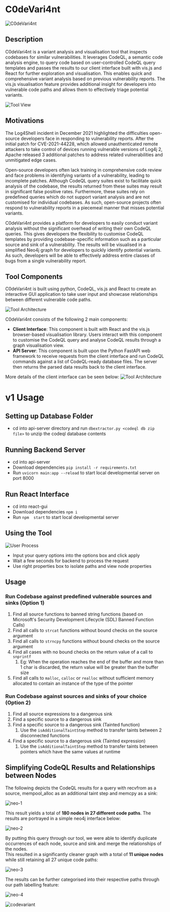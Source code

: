 # C0deVari4nt 
![C0deVari4nt](https://github.com/whitesquirrell/C0deVari4nt/blob/main/images/icon.png) 

## Description
C0deVari4nt is a variant analysis and visualisation tool that inspects codebases for similar vulnerabilities. It leverages CodeQL, a semantic code analysis engine, to query code based on user-controlled CodeQL query templates and passes the results to our client interface built with vis.js and React for further exploration and visualisation. This enables quick and comprehensive variant analysis based on previous vulnerability reports. The vis.js visualisation feature provides additional insight for developers into vulnerable code paths and allows them to effectively triage potential variants.

![Tool View](https://github.com/whitesquirrell/C0deVari4nt/blob/main/images/react-view.png) 

## Motivations
The Log4Shell incident in December 2021 highlighted the difficulties open-source developers face in responding to vulnerability reports. After the initial patch for CVE-2021-44228, which allowed unauthenticated remote attackers to take control of devices running vulnerable versions of Log4j 2, Apache released 3 additional patches to address related vulnerabilities and unmitigated edge cases.

Open-source developers often lack training in comprehensive code review and face problems in identifying variants of a vulnerability, leading to incomplete patches. Although CodeQL query suites exist to facilitate quick analysis of the codebase, the results returned from these suites may result in significant false positive rates. Furthermore, these suites rely on predefined queries which do not support variant analysis and are not customised for individual codebases. As such, open-source projects often respond to vulnerability reports in a piecemeal manner that misses potential variants.

C0deVari4nt provides a platform for developers to easily conduct variant analysis without the significant overhead of writing their own CodeQL queries. This gives developers the flexibility to customise CodeQL templates by providing codebase-specific information such as a particular source and sink of a vulnerability. The results will be visualised in a simplified Neo4j graph for developers to quickly identify potential variants. As such, developers will be able to effectively address entire classes of bugs from a single vulnerability report.

## Tool Components 
C0deVari4nt is built using python, CodeQL, vis.js and React to create an interactive GUI application to take user input and showcase relationships between different vulnerable code paths.

![Tool Architecture](https://github.com/whitesquirrell/C0deVari4nt/blob/main/images/architecture.png) 

C0deVari4nt consists of the following 2 main components:  
- **Client Interface**: This component is built with React and the vis.js browser-based visualisation library. Users interact with this component to customise the CodeQL query and analyse CodeQL results through a graph visualisation view.
- **API Server**: This component is built upon the Python FastAPI web framework to receive requests from the client interface and run CodeQL commands against a list of CodeQL-ready database files. The server then returns the parsed data results back to the client interface.


More details of the client interface can be seen below:
![Tool Architecture](https://github.com/whitesquirrell/C0deVari4nt/blob/main/images/interface.png) 


# v1 Usage
## Setting up Database Folder
- cd into api-server directory and run `dbextractor.py <codeql db zip file>` to unzip the codeql database contents

## Running Backend Server
- cd into api-server
- Download dependencies `pip install -r requirements.txt`
- Run `uvicorn main:app --reload` to start local developmental server on port 8000

## Run React Interface
- cd into react-gui
- Download dependencies `npm i`
- Run `npm  start` to start local developmental server


## Using the Tool
![User Process](https://github.com/whitesquirrell/C0deVari4nt/blob/main/images/user-process.png) 

- Input your query options into the options box and click apply
- Wait a few seconds for backend to process the request
- Use right properties box to isolate paths and view node properties

## Usage
### Run Codebase against predefined vulnerable sources and sinks (Option 1) 
1. Find all source functions to banned string functions (based on Microsoft's Security Development Lifecycle (SDL) Banned Function Calls)
2. Find all calls to `strcat` functions without bound checks on the source argument
3. Find all calls to `strncpy` functions without bound checks on the source argument
4. Find all cases with no bound checks on the return value of a call to `snprintf`
    1. Eg: When the operation reaches the end of the buffer and more than 1 char is discarded, the return value will be greater than the buffer size
5. Find all calls to `malloc`, `calloc` or `realloc` without sufficient memory allocated to contain an instance of the type of the pointer

### Run Codebase against sources and sinks of your choice (Option 2)
1. Find all source expressions to a dangerous sink
2. Find a specific source to a dangerous sink
3. Find a specific source to a dangerous sink (Tainted function)
    1. Use the `isAdditionalTaintStep` method to transfer taints between 2 disconnected functions
4. Find a specific source to a dangerous sink (Tainted expression)
    1. Use the `isAdditionalTaintStep` method to transfer taints between pointers which have the same values at runtime

## Simplifying CodeQL Results and Relationships between Nodes
The following depicts the CodeQL results for a query with recvfrom as a source, mempool_alloc as an additional taint step and memcpy as a sink:

![neo-1](https://github.com/whitesquirrell/C0deVari4nt/blob/main/images/codevariant-1.png)  

This result yields a total of **180 nodes in 27 different code paths**. The results are portrayed in a simple neo4j interface below:

![neo-2](https://github.com/whitesquirrell/C0deVari4nt/blob/main/images/codevariant-2.png)  

By putting this query through our tool, we were able to identify duplicate occurrences of each node, source and sink and merge the relationships of the nodes.  
This resulted in a significantly cleaner graph with a total of **11 unique nodes** while still retaining all 27 unique code paths:

![neo-3](https://github.com/whitesquirrell/C0deVari4nt/blob/main/images/codevariant-3.png)  

The results can be further categorised into their respective paths through our path labelling feature:

![neo-4](https://github.com/whitesquirrell/C0deVari4nt/blob/main/images/codevariant-4.png)

![codevariant](https://github.com/whitesquirrell/C0deVari4nt/blob/main/images/codevariant.gif)
